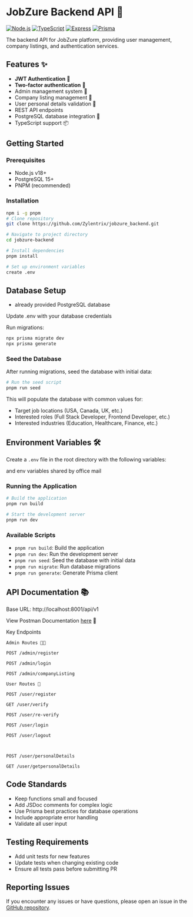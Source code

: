 # JobZure Backend API 🚀

[![Node.js](https://img.shields.io/badge/Node.js-18%2B-green.svg)](https://nodejs.org/)
[![TypeScript](https://img.shields.io/badge/TypeScript-5%2B-blue.svg)](https://www.typescriptlang.org/)
[![Express](https://img.shields.io/badge/Express-4.18%2B-lightgrey.svg)](https://expressjs.com/)
[![Prisma](https://img.shields.io/badge/Prisma-5.0%2B-orange.svg)](https://www.prisma.io/)

The backend API for JobZure platform, providing user management, company listings, and authentication services.

## Features ✨

- **JWT Authentication** 🔐
- **Two-factor authentication** 📱
- Admin management system 👔
- Company listing management 🏢
- User personal details validation 📄
- REST API endpoints
- PostgreSQL database integration 🐘
- TypeScript support 📦

## Getting Started

### Prerequisites

- Node.js v18+
- PostgreSQL 15+
- PNPM (recommended)

### Installation

```bash
npm i -g pnpm
# Clone repository
git clone https://github.com/Zylentrix/jobzure_backend.git

# Navigate to project directory
cd jobzure-backend

# Install dependencies
pnpm install

# Set up environment variables
create .env
```

## Database Setup

- already provided PostgreSQL database

Update .env with your database credentials

Run migrations:

```bash
npx prisma migrate dev
npx prisma generate
```

### Seed the Database

After running migrations, seed the database with initial data:

```bash
# Run the seed script
pnpm run seed
```

This will populate the database with common values for:

- Target job locations (USA, Canada, UK, etc.)
- Interested roles (Full Stack Developer, Frontend Developer, etc.)
- Interested industries (Education, Healthcare, Finance, etc.)

## Environment Variables 🛠️

Create a `.env` file in the root directory with the following variables:

and env variables shared by office mail

### Running the Application

```bash
# Build the application
pnpm run build

# Start the development server
pnpm run dev
```

### Available Scripts

- `pnpm run build`: Build the application
- `pnpm run dev`: Run the development server
- `pnpm run seed`: Seed the database with initial data
- `pnpm run migrate`: Run database migrations
- `pnpm run generate`: Generate Prisma client

## API Documentation 📚

Base URL: http://localhost:8001/api/v1

View Postman Documentation [here](https://documenter.getpostman.com/view/19229297/UVe8858e) 🔗

Key Endpoints

`Admin Routes 👨💼`

```
POST /admin/register

POST /admin/login

POST /admin/companyListing
```

`User Routes 👤`

```
POST /user/register

GET /user/verify

POST /user/re-verify

POST /user/login

POST /user/logout



POST /user/personalDetails

GET /user/getpersonalDetails
```

## Code Standards

- Keep functions small and focused
- Add JSDoc comments for complex logic
- Use Prisma best practices for database operations
- Include appropriate error handling
- Validate all user input

## Testing Requirements

- Add unit tests for new features
- Update tests when changing existing code
- Ensure all tests pass before submitting PR

## Reporting Issues

If you encounter any issues or have questions, please open an issue in the [GitHub repository](https://github.com/Zylentrix/jobzure_backend/issues).
